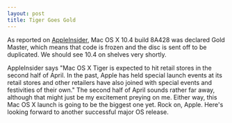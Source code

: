 ```yaml
---
layout: post
title: Tiger Goes Gold
---
```

As reported on [AppleInsider](http://www.appleinsider.com/article.php?id=976), Mac OS X 10.4 build 8A428 was declared Gold Master, which means that code is frozen and the disc is sent off to be duplicated.  We should see 10.4 on shelves very shortly.

AppleInsider says "Mac OS X Tiger is expected to hit retail stores in the second half of April. In the past, Apple has held special launch events at its retail stores and other retailers have also joined with special events and festivities of their own."  The second half of April sounds rather far away, although that might just be my excitement preying on me.  Either way, this Mac OS X launch is going to be the biggest one yet.  Rock on, Apple.  Here's looking forward to another successful major OS release.
